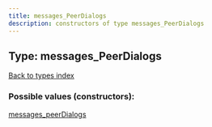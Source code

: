 ```yaml
---
title: messages_PeerDialogs
description: constructors of type messages_PeerDialogs
---
```

## Type: messages\_PeerDialogs  
[Back to types index](index.md)



### Possible values (constructors):

[messages\_peerDialogs](../constructors/messages_peerDialogs.md)  

